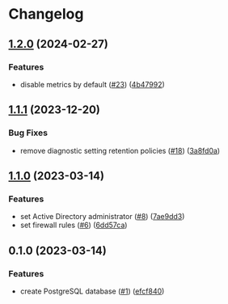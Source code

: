 # Changelog

## [1.2.0](https://github.com/equinor/terraform-azurerm-postgres/compare/v1.1.1...v1.2.0) (2024-02-27)


### Features

* disable metrics by default ([#23](https://github.com/equinor/terraform-azurerm-postgres/issues/23)) ([4b47992](https://github.com/equinor/terraform-azurerm-postgres/commit/4b47992bfff99388f704546296c3118c2d35592d))

## [1.1.1](https://github.com/equinor/terraform-azurerm-postgres/compare/v1.1.0...v1.1.1) (2023-12-20)


### Bug Fixes

* remove diagnostic setting retention policies ([#18](https://github.com/equinor/terraform-azurerm-postgres/issues/18)) ([3a8fd0a](https://github.com/equinor/terraform-azurerm-postgres/commit/3a8fd0a934a291b107496beb3e0fc9847d794097))

## [1.1.0](https://github.com/equinor/terraform-azurerm-postgres/compare/v1.0.0...v1.1.0) (2023-03-14)


### Features

* set Active Directory administrator ([#8](https://github.com/equinor/terraform-azurerm-postgres/issues/8)) ([7ae9dd3](https://github.com/equinor/terraform-azurerm-postgres/commit/7ae9dd3a09c1c8412c94c12c44747a412ba65821))
* set firewall rules ([#6](https://github.com/equinor/terraform-azurerm-postgres/issues/6)) ([6dd57ca](https://github.com/equinor/terraform-azurerm-postgres/commit/6dd57ca1c5992da7892fedde013ea1aec4413c7b))

## 0.1.0 (2023-03-14)


### Features

* create PostgreSQL database ([#1](https://github.com/equinor/terraform-azurerm-postgres/issues/1)) ([efcf840](https://github.com/equinor/terraform-azurerm-postgres/commit/efcf840af1abb31bf3d76862f97b8a69a1274ce7))

